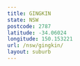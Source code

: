 ```yaml
---
title: GINGKIN
state: NSW
postcode: 2787
latitude: -34.06024
longitude: 150.153221
url: /nsw/gingkin/
layout: suburb
---
```

